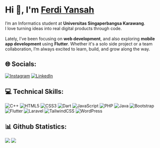 <div><h1 align="left"> Hi 👋, I'm <a href="https://www.linkedin.com/in/ferdi-yansah/">Ferdi Yansah</a></h1>

I’m an Informatics student at **Universitas Singaperbangsa Karawang**.  <br>I love turning ideas into real digital products through code.<br><br>Lately, I’ve been focusing on **web development**, and also exploring **mobile app development** using **Flutter**. Whether it's a solo side project or a team collaboration, I’m always excited to learn, build, and grow along the way.

## 🌐 Socials:
[![Instagram](https://img.shields.io/badge/Instagram-%23E4405F.svg?logo=Instagram&logoColor=white)](https://instagram.com/frdynsha_) [![LinkedIn](https://img.shields.io/badge/LinkedIn-%230077B5.svg?logo=linkedin&logoColor=white)](https://linkedin.com/in/ferdiyansah) 

## 💻 Technical Skills:
![C++](https://img.shields.io/badge/c++-%2300599C.svg?style=for-the-badge&logo=c%2B%2B&logoColor=white) ![HTML5](https://img.shields.io/badge/html5-%23E34F26.svg?style=for-the-badge&logo=html5&logoColor=white) ![CSS3](https://img.shields.io/badge/css3-%231572B6.svg?style=for-the-badge&logo=css3&logoColor=white) ![Dart](https://img.shields.io/badge/dart-%230175C2.svg?style=for-the-badge&logo=dart&logoColor=white) ![JavaScript](https://img.shields.io/badge/javascript-%23323330.svg?style=for-the-badge&logo=javascript&logoColor=%23F7DF1E) ![PHP](https://img.shields.io/badge/php-%23777BB4.svg?style=for-the-badge&logo=php&logoColor=white) ![Java](https://img.shields.io/badge/java-%23ED8B00.svg?style=for-the-badge&logo=openjdk&logoColor=white) ![Bootstrap](https://img.shields.io/badge/bootstrap-%238511FA.svg?style=for-the-badge&logo=bootstrap&logoColor=white) ![Flutter](https://img.shields.io/badge/Flutter-%2302569B.svg?style=for-the-badge&logo=Flutter&logoColor=white) ![Laravel](https://img.shields.io/badge/laravel-%23FF2D20.svg?style=for-the-badge&logo=laravel&logoColor=white) ![TailwindCSS](https://img.shields.io/badge/tailwindcss-%2338B2AC.svg?style=for-the-badge&logo=tailwind-css&logoColor=white) ![WordPress](https://img.shields.io/badge/WordPress-%23117AC9.svg?style=for-the-badge&logo=WordPress&logoColor=white)

## 📊 Github Statistics:
![](https://github-readme-stats.vercel.app/api?username=frdynsh&theme=tokyonight&hide_border=false&include_all_commits=false&count_private=false) ![](https://github-readme-stats.vercel.app/api/top-langs/?username=frdynsh&theme=tokyonight&hide_border=false&include_all_commits=false&count_private=false&layout=compact)
